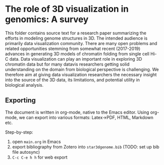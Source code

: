 # The role of 3D visualization in genomics: A survey
This folder contains source text for a research paper summarizing the efforts in modeling genome structures in 3D. The intended audience is primarily data visualization community. There are many open problems and related opportunities stemming from somewhat recent (2017-2019) advances in generating 3D models of chromatin folding from single cell Hi-C data. Data visualization can play an important role in exploring 3D chromatin data but for many datavis researchers getting solid understanding on the domain from biological perspective is challenging. We therefore aim at giving data visualization researchers the necessary insight into the source of the 3D data, its limitations, and potential utility in biological analysis.

## Exporting
The document is written in org-mode, native to the Emacs editor. Using org-mode, we can export into various formats: Latex->PDF, HTML, Markdown etc.

Step-by-step:
1. open `main.org` in Emacs
2. export bibliography from Zotero into `star3dgenome.bib` (TODO: set up bib file autosync)
3. `C-c C-e h h` for web export
